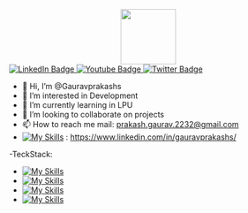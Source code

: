 <div id="header" align="center">
  <img src="https://media.giphy.com/media/M9gbBd9nbDrOTu1Mqx/giphy.gif" width="100"/>
</div>

<div id="badges">
  <a href="your-linkedin-URL">
    <img src="https://img.shields.io/badge/LinkedIn-blue?style=for-the-badge&logo=linkedin&logoColor=white" alt="LinkedIn Badge" href="https://www.linkedin.com/in/gauravprakashs/"/>
  </a>
  <a href="your-youtube-URL">
    <img src="https://img.shields.io/badge/YouTube-red?style=for-the-badge&logo=youtube&logoColor=white" alt="Youtube Badge"/>
  </a>
  <a href="your-twitter-URL">
    <img src="https://img.shields.io/badge/Twitter-blue?style=for-the-badge&logo=twitter&logoColor=white" alt="Twitter Badge"/>
  </a>
</div>




- 👋 Hi, I’m @Gauravprakashs
- 👀 I’m interested in Development
- 🌱 I’m currently learning in LPU
- 💞️ I’m looking to collaborate on projects
- 📫 How to reach me mail: prakash.gaurav.2232@gmail.com
- [![My Skills](https://skillicons.dev/icons?i=linkedin)](https://skillicons.dev)  : https://www.linkedin.com/in/gauravprakashs/

-TeckStack:
- [![My Skills](https://skillicons.dev/icons?i=js,html,css,react,php)](https://skillicons.dev)
- [![My Skills](https://skillicons.dev/icons?i=java,python,cpp)](https://skillicons.dev)
- [![My Skills](https://skillicons.dev/icons?i=mysql,mongodb)](https://skillicons.dev)
- [![My Skills](https://skillicons.dev/icons?i=androidstudio)](https://skillicons.dev)

<!---
Gauravprakashs/Gauravprakashs is a ✨ special ✨ repository because its `README.md` (this file) appears on your GitHub profile.
You can click the Preview link to take a look at your changes.
--->
